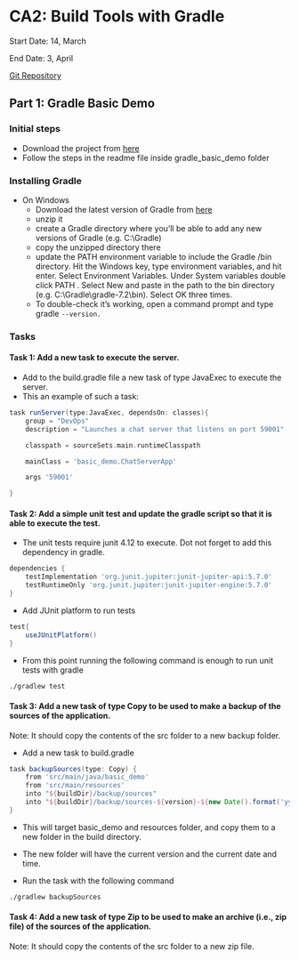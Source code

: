 # CA2: Build Tools with Gradle

Start Date: 14, March

End Date: 3, April

[Git Repository](https://github.com/SwitchQA/devops-23-24-JPE-1222637)

## Part 1: Gradle Basic Demo

### Initial steps
* Download the project from [here](https://bitbucket.org/pssmatos/gradle_basic_demo/downloads/)
* Follow the steps in the readme file inside gradle_basic_demo folder

### Installing Gradle
* On Windows
    * Download the latest version of Gradle from [here](https://gradle.org/releases/)
    * unzip it
    * create a Gradle directory where you’ll be able to add any new versions of Gradle (e.g. C:\Gradle)
    * copy the unzipped directory there
    * update the PATH environment variable to include the Gradle /bin directory. Hit the Windows key, type environment variables, and hit enter. Select Environment Variables. Under System variables double click PATH . Select New and paste in the path to the bin directory (e.g. C:\Gradle\gradle-7.2\bin). Select OK three times.
    * To double-check it’s working, open a command prompt and type gradle `--version.`

### Tasks

#### Task 1: Add a new task to execute the server.
- Add to the build.gradle file a new task of type JavaExec to execute the server.
- This an example of such a task:
```groovy
task runServer(type:JavaExec, dependsOn: classes){
    group = "DevOps"
    description = "Launches a chat server that listens on port 59001"

    classpath = sourceSets.main.runtimeClasspath

    mainClass = 'basic_demo.ChatServerApp'

    args '59001'

}
```

#### Task 2: Add a simple unit test and update the gradle script so that it is able to execute the test.
* The unit tests require junit 4.12 to execute. Dot not forget to add this dependency in gradle.
```groovy
dependencies {
    testImplementation 'org.junit.jupiter:junit-jupiter-api:5.7.0'
    testRuntimeOnly 'org.junit.jupiter:junit-jupiter-engine:5.7.0'
}
```

* Add JUnit platform to run tests
```groovy
test{
    useJUnitPlatform()
}
```

* From this point running the following command is enough to run unit tests with gradle
```cmd
./gradlew test
```

#### Task 3: Add a new task of type Copy to be used to make a backup of the sources of the application.
Note: It should copy the contents of the src folder to a new backup folder.

* Add a new task to build.gradle

```groovy
task backupSources(type: Copy) {
    from 'src/main/java/basic_demo'
    from 'src/main/resources'
    into "${buildDir}/backup/sources"
    into "${buildDir}/backup/sources-${version}-${new Date().format('yyyyMMddHHmmss')}"
}
```

* This will target basic_demo and resources folder, and copy them to a new folder in the build directory.
* The new folder will have the current version and the current date and time.

* Run the task with the following command
```cmd
./gradlew backupSources
```


#### Task 4: Add a new task of type Zip to be used to make an archive (i.e., zip file) of the sources of the application.
Note: It should copy the contents of the src folder to a new zip file.

